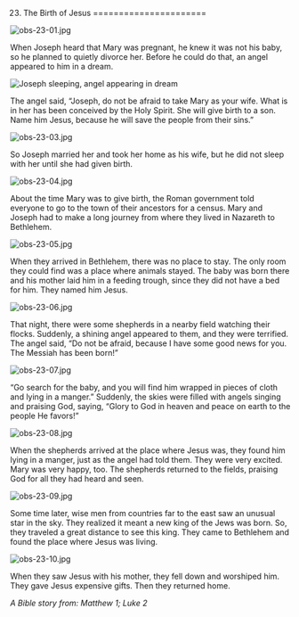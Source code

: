 23. The Birth of Jesus
======================

![obs-23-01.jpg](/_media/en/obs/obs-23-01.jpg?w=640&h=360&tok=dbf1f8 "obs-23-01.jpg")

When Joseph heard that Mary was pregnant, he knew it was not his baby,
so he planned to quietly divorce her. Before he could do that, an angel
appeared to him in a dream.

![Joseph sleeping, angel appearing in
dream](/_media/en/obs/obs-23-02.jpg?w=640&h=360&tok=3732a4 "Joseph sleeping, angel appearing in dream")

The angel said, “Joseph, do not be afraid to take Mary as your wife.
What is in her has been conceived by the Holy Spirit. She will give
birth to a son. Name him Jesus, because he will save the people from
their sins.”

![obs-23-03.jpg](/_media/en/obs/obs-23-03.jpg?w=640&h=360&tok=f5de41 "obs-23-03.jpg")

So Joseph married her and took her home as his wife, but he did not
sleep with her until she had given birth.

![obs-23-04.jpg](/_media/en/obs/obs-23-04.jpg?w=640&h=360&tok=981b93 "obs-23-04.jpg")

About the time Mary was to give birth, the Roman government told
everyone to go to the town of their ancestors for a census. Mary and
Joseph had to make a long journey from where they lived in Nazareth to
Bethlehem.

![obs-23-05.jpg](/_media/en/obs/obs-23-05.jpg?w=640&h=360&tok=ee3681 "obs-23-05.jpg")

When they arrived in Bethlehem, there was no place to stay. The only
room they could find was a place where animals stayed. The baby was born
there and his mother laid him in a feeding trough, since they did not
have a bed for him. They named him Jesus.

![obs-23-06.jpg](/_media/en/obs/obs-23-06.jpg?w=640&h=360&tok=76eb7a "obs-23-06.jpg")

That night, there were some shepherds in a nearby field watching their
flocks. Suddenly, a shining angel appeared to them, and they were
terrified. The angel said, “Do not be afraid, because I have some good
news for you. The Messiah has been born!”

![obs-23-07.jpg](/_media/en/obs/obs-23-07.jpg?w=640&h=360&tok=e86e70 "obs-23-07.jpg")

“Go search for the baby, and you will find him wrapped in pieces of
cloth and lying in a manger.” Suddenly, the skies were filled with
angels singing and praising God, saying, “Glory to God in heaven and
peace on earth to the people He favors!”

![obs-23-08.jpg](/_media/en/obs/obs-23-08.jpg?w=640&h=360&tok=98f661 "obs-23-08.jpg")

When the shepherds arrived at the place where Jesus was, they found him
lying in a manger, just as the angel had told them. They were very
excited. Mary was very happy, too. The shepherds returned to the fields,
praising God for all they had heard and seen.

![obs-23-09.jpg](/_media/en/obs/obs-23-09.jpg?w=640&h=360&tok=4915a3 "obs-23-09.jpg")

Some time later, wise men from countries far to the east saw an unusual
star in the sky. They realized it meant a new king of the Jews was born.
So, they traveled a great distance to see this king. They came to
Bethlehem and found the place where Jesus was living.

![obs-23-10.jpg](/_media/en/obs/obs-23-10.jpg?w=640&h=360&tok=8f7b44 "obs-23-10.jpg")

When they saw Jesus with his mother, they fell down and worshiped him.
They gave Jesus expensive gifts. Then they returned home.

*A Bible story from: Matthew 1; Luke 2*

